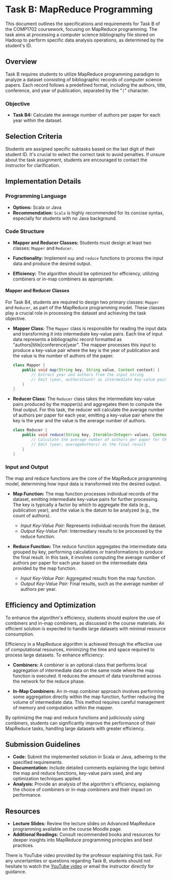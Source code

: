 # Task B: MapReduce Programming

This document outlines the specifications and requirements for Task B of the COMP1702 coursework, focusing on MapReduce programming. The task aims at processing a computer science bibliography file stored on Hadoop to perform specific data analysis operations, as determined by the student's ID.

## Overview

Task B requires students to utilize MapReduce programming paradigm to analyze a dataset consisting of bibliographic records of computer science papers. Each record follows a predefined format, including the authors, title, conference, and year of publication, separated by the "`|`" character.

### Objective

- **Task B4:** Calculate the average number of authors per paper for each year within the dataset.

## Selection Criteria

Students are assigned specific subtasks based on the last digit of their student ID. It's crucial to select the correct task to avoid penalties. If unsure about the task assignment, students are encouraged to contact the instructor for clarification.

## Implementation Details

### Programming Language

- **Options:** Scala or Java
- **Recommendation:** `Scala` is highly recommended for its concise syntax, especially for students with no Java background.

### Code Structure

- **Mapper and Reducer Classes:** Students must design at least two classes: `Mapper` and `Reducer`.

- **Functionality:** Implement `map` and `reduce` functions to process the input data and produce the desired output.
- **Efficiency:** The algorithm should be optimized for efficiency, utilizing combiners or in-map combiners as appropriate.

#### Mapper and Reducer Classes

For Task B4, students are required to design two primary classes: `Mapper` and `Reducer`, as part of the MapReduce programming model. These classes play a crucial role in processing the dataset and achieving the task objective.

- **Mapper Class:** The `Mapper` class is responsible for reading the input data and transforming it into intermediate key-value pairs. Each line of input data represents a bibliographic record formatted as "authors|title|conference|year". The mapper processes this input to produce a key-value pair where the key is the year of publication and the value is the number of authors of the paper.

  ```java
  class Mapper {
      public void map(String key, String value, Context context) {
          // Extract year and authors from the input string
          // Emit (year, authorsCount) as intermediate key-value pair
      }
  }
  ```

- **Reducer Class:** The `Reducer` class takes the intermediate key-value pairs produced by the mapper(s) and aggregates them to compute the final output. For this task, the reducer will calculate the average number of authors per paper for each year, emitting a key-value pair where the key is the year and the value is the average number of authors.

  ```java
  class Reducer {
      public void reduce(String key, Iterable<Integer> values, Context context) {
          // Calculate the average number of authors per paper for the year
          // Emit (year, averageAuthors) as the final result
      }
  }
  ```

### Input and Output

The map and reduce functions are the core of the MapReduce programming model, determining how input data is transformed into the desired output.

- **Map Function:** The map function processes individual records of the dataset, emitting intermediate key-value pairs for further processing. The key is typically a factor by which to aggregate the data (e.g., publication year), and the value is the datum to be analyzed (e.g., the count of authors).

  - *Input Key-Value Pair:* Represents individual records from the dataset.
  - *Output Key-Value Pair:* Intermediary results to be processed by the reduce function.

- **Reduce Function:** The reduce function aggregates the intermediate data grouped by key, performing calculations or transformations to produce the final result. In this task, it involves computing the average number of authors per paper for each year based on the intermediate data provided by the map function.

  - *Input Key-Value Pair:* Aggregated results from the map function.
  - *Output Key-Value Pair:* Final results, such as the average number of authors per year.


## Efficiency and Optimization

To enhance the algorithm's efficiency, students should explore the use of combiners and in-map combiners, as discussed in the course materials. An efficient solution is expected to handle large datasets with minimal resource consumption.

Efficiency in a MapReduce algorithm is achieved through the effective use of computational resources, minimizing the time and space required to process large datasets. To enhance efficiency:

- **Combiners:** A combiner is an optional class that performs local aggregation of intermediate data on the same node where the map function is executed. It reduces the amount of data transferred across the network for the reduce phase.

- **In-Map Combiners:** An in-map combiner approach involves performing some aggregation directly within the map function, further reducing the volume of intermediate data. This method requires careful management of memory and computation within the mapper.

By optimizing the map and reduce functions and judiciously using combiners, students can significantly improve the performance of their MapReduce tasks, handling large datasets with greater efficiency.

## Submission Guidelines

- **Code:** Submit the implemented solution in Scala or Java, adhering to the specified requirements.
- **Documentation:** Include detailed comments explaining the logic behind the map and reduce functions, key-value pairs used, and any optimization techniques applied.
- **Analysis:** Provide an analysis of the algorithm's efficiency, explaining the choice of combiners or in-map combiners and their impact on performance.

## Resources

- **Lecture Slides:** Review the lecture slides on Advanced MapReduce programming available on the course Moodle page.
- **Additional Readings:** Consult recommended books and resources for deeper insights into MapReduce programming principles and best practices.

There is YouTube video provided by the professor explaining this task. For any uncertainties or questions regarding Task B, students should not hesitate to watch the [YouTube video](https://www.youtube.com/watch?v=d3wYKU7PKn0) or email the instructor directly for guidance.